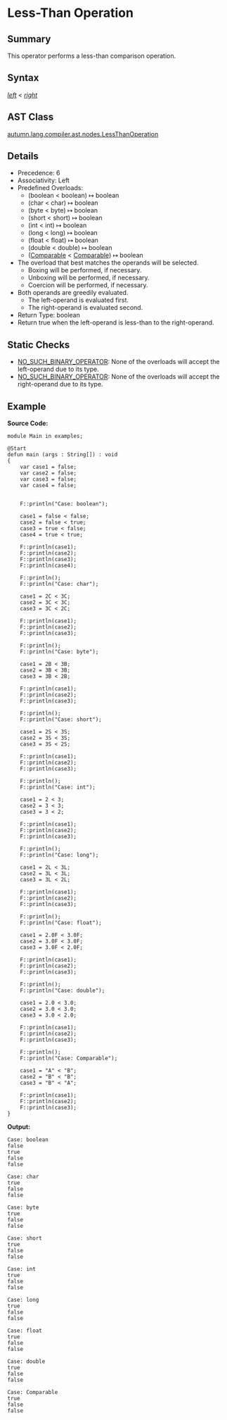 # Less-Than Operation

## Summary

This operator performs a less-than comparison operation.

## Syntax

<div class="syntax">
<i><a href="Expression.md">left</a></i> &lt; <i><a href="Expression.md">right</a></i><br>
</div>

## AST Class

[autumn.lang.compiler.ast.nodes.LessThanOperation](https://www.mackenziehigh.com/autumn/javadoc/autumn/lang/compiler/ast/nodes/LessThanOperation.html)

## Details

+ Precedence: 6
+ Associativity: Left
+ Predefined Overloads:
  + (boolean < boolean) &#8614; boolean
  + (char < char) &#8614; boolean
  + (byte < byte) &#8614; boolean
  + (short < short) &#8614; boolean
  + (int < int) &#8614; boolean
  + (long < long) &#8614; boolean
  + (float < float) &#8614; boolean
  + (double < double) &#8614; boolean
  + ([Comparable](https://docs.oracle.com/javase/7/docs/api/java/lang/Comparable.html) < [Comparable](https://docs.oracle.com/javase/7/docs/api/java/lang/Comparable.html)) &#8614; boolean
+ The overload that best matches the operands will be selected.
  + Boxing will be performed, if necessary.
  + Unboxing will be performed, if necessary.
  + Coercion will be performed, if necessary.
+ Both operands are greedily evaluated.
  + The left-operand is evaluated first.
  + The right-operand is evaluated second.
+ Return Type: boolean
+ Return true when the left-operand is less-than to the right-operand.

## Static Checks

+ [NO_SUCH_BINARY_OPERATOR](https://www.mackenziehigh.com/autumn/javadoc/autumn/lang/compiler/errors/ErrorCode.html#NO_SUCH_BINARY_OPERATOR): None of the overloads will accept the left-operand due to its type.
+ [NO_SUCH_BINARY_OPERATOR](https://www.mackenziehigh.com/autumn/javadoc/autumn/lang/compiler/errors/ErrorCode.html#NO_SUCH_BINARY_OPERATOR): None of the overloads will accept the right-operand due to its type.

## Example

**Source Code:**

```plain
module Main in examples;

@Start
defun main (args : String[]) : void
{
    var case1 = false;
    var case2 = false;
    var case3 = false;
    var case4 = false;


    F::println("Case: boolean");

    case1 = false < false;
    case2 = false < true;
    case3 = true < false;
    case4 = true < true;

    F::println(case1);
    F::println(case2);
    F::println(case3);
    F::println(case4);

    F::println();
    F::println("Case: char");

    case1 = 2C < 3C;
    case2 = 3C < 3C;
    case3 = 3C < 2C;

    F::println(case1);
    F::println(case2);
    F::println(case3);
   
    F::println();
    F::println("Case: byte");

    case1 = 2B < 3B;
    case2 = 3B < 3B;
    case3 = 3B < 2B;

    F::println(case1);
    F::println(case2);
    F::println(case3);

    F::println();
    F::println("Case: short");

    case1 = 2S < 3S;
    case2 = 3S < 3S;
    case3 = 3S < 2S;

    F::println(case1);
    F::println(case2);
    F::println(case3);

    F::println();
    F::println("Case: int");

    case1 = 2 < 3;
    case2 = 3 < 3;
    case3 = 3 < 2;

    F::println(case1);
    F::println(case2);
    F::println(case3);

    F::println();
    F::println("Case: long");

    case1 = 2L < 3L;
    case2 = 3L < 3L;
    case3 = 3L < 2L;

    F::println(case1);
    F::println(case2);
    F::println(case3);

    F::println();
    F::println("Case: float");

    case1 = 2.0F < 3.0F;
    case2 = 3.0F < 3.0F;
    case3 = 3.0F < 2.0F;

    F::println(case1);
    F::println(case2);
    F::println(case3);

    F::println();
    F::println("Case: double");

    case1 = 2.0 < 3.0;
    case2 = 3.0 < 3.0;
    case3 = 3.0 < 2.0;

    F::println(case1);
    F::println(case2);
    F::println(case3);

    F::println();
    F::println("Case: Comparable");

    case1 = "A" < "B";
    case2 = "B" < "B";
    case3 = "B" < "A";

    F::println(case1);
    F::println(case2);
    F::println(case3);
}
```

**Output:**

```plain
Case: boolean
false
true
false
false

Case: char
true
false
false

Case: byte
true
false
false

Case: short
true
false
false

Case: int
true
false
false

Case: long
true
false
false

Case: float
true
false
false

Case: double
true
false
false

Case: Comparable
true
false
false
```

